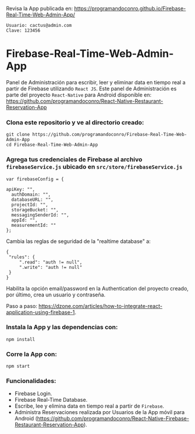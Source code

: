 Revisa la App publicada en: https://programandoconro.github.io/Firebase-Real-Time-Web-Admin-App/

```
Usuario: cactus@admin.com
Clave: 123456

```

# Firebase-Real-Time-Web-Admin-App
Panel de Administración para escribir, leer y eliminar data en tiempo real a partir de Firebase utilizando ```React JS```. 
Este panel de Administración es parte del proyecto ```React-Native``` para Android disponible en: https://github.com/programandoconro/React-Native-Restaurant-Reservation-App

### Clona este repositorio y ve al directorio creado: 

    git clone https://github.com/programandoconro/Firebase-Real-Time-Web-Admin-App
    cd Firebase-Real-Time-Web-Admin-App
    
### Agrega tus credenciales de Firebase al archivo ```firebaseService.js``` ubicado en ```src/store/firebaseService.js```   
    
    var firebaseConfig = {

    apiKey: "",
      authDomain: "",
      databaseURL: "",
      projectId: "",
      storageBucket: "",
      messagingSenderId: "",
      appId: "",
      measurementId: ""
    };
    
 Cambia las reglas de seguridad de la "realtime database" a:

 ```
 {
  "rules": {
      ".read": "auth != null",
      ".write": "auth != null"
  }
}
```
Habilita la opción email/password en la Authentication del proyecto creado, por último, crea un usuario y contraseña.

Paso a paso: https://dzone.com/articles/how-to-integrate-react-application-using-firebase-1.   
    

### Instala la App y las dependencias con: 
   
    npm install 
    
### Corre la App con:

    npm start

### Funcionalidades:

* Firebase Login.
* Firebase Real-Time Database.
* Escribe, lee y elimina data en tiempo real a partir de ```Firebase```. 
* Administra Reservaciones realizada por Usuarios de la App móvil para Android (https://github.com/programandoconro/React-Native-Firebase-Restaurant-Reservation-App).
